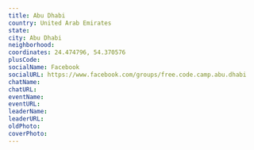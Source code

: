 ```yaml
---
title: Abu Dhabi
country: United Arab Emirates
state: 
city: Abu Dhabi
neighborhood: 
coordinates: 24.474796, 54.370576
plusCode:
socialName: Facebook
socialURL: https://www.facebook.com/groups/free.code.camp.abu.dhabi
chatName:
chatURL:
eventName:
eventURL:
leaderName:
leaderURL:
oldPhoto: 
coverPhoto:
---
```

